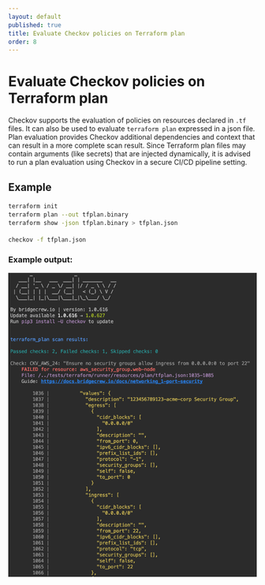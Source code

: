 ```yaml
---
layout: default
published: true
title: Evaluate Checkov policies on Terraform plan
order: 8
---
```

# Evaluate Checkov policies on Terraform plan

Checkov supports the evaluation of policies on resources declared in `.tf` files. It can also be used to evaluate `terraform plan` expressed in a json file.
Plan evaluation provides Checkov additional dependencies and context that can result in a more complete scan result.
Since Terraform plan files may contain arguments (like secrets) that are injected dynamically, it is advised to run a plan evaluation using Checkov in a secure CI/CD pipeline setting.

## Example

```bash
terraform init
terraform plan --out tfplan.binary
terraform show -json tfplan.binary > tfplan.json

checkov -f tfplan.json

```
### Example output:

![Checkov terraform plan scan](checkov_terraform_plan.png)
